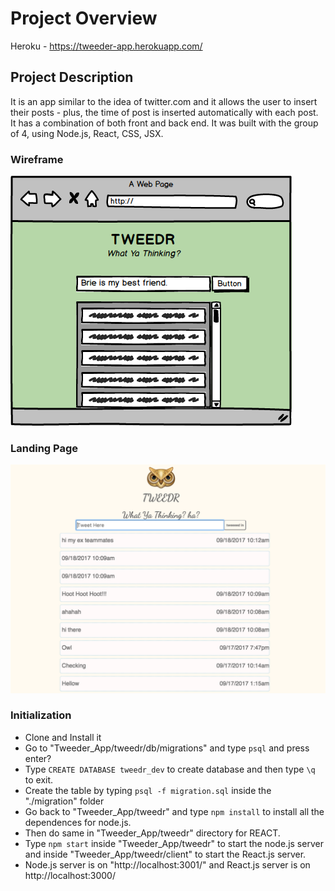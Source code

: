 # Project Overview
Heroku - https://tweeder-app.herokuapp.com/

## Project Description

It is an app similar to the idea of twitter.com and it allows the user to insert their posts - plus, the time of post is inserted automatically with each post. It has a combination of both front and back end. It was built with the group of 4, using Node.js, React, CSS, JSX.


### Wireframe

![tweedr](./assets/tweedr.png)

### Landing Page
![tweedr](./assets/tweedrLanding.png)

### Initialization
- Clone and Install it
- Go to "Tweeder_App/tweedr/db/migrations" and type `psql` and press enter?
- Type `CREATE DATABASE tweedr_dev` to create database and then type `\q` to exit.
- Create the table by typing `psql -f migration.sql` inside the "./migration" folder
- Go back to "Tweeder_App/tweedr" and type `npm install` to install all the dependences for node.js.
- Then do same in "Tweeder_App/tweedr" directory for REACT.
- Type `npm start` inside "Tweeder_App/tweedr" to start the node.js server and inside "Tweeder_App/tweedr/client" to start the React.js server.
- Node.js server is on "http://localhost:3001/" and React.js server is on http://localhost:3000/

